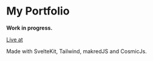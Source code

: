 # My Portfolio

**Work in progress.**

[Live at](https://rishavmandal.xyz)

Made with SvelteKit, Tailwind, makredJS and CosmicJs.
